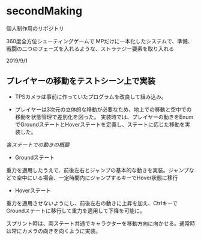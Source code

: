 # secondMaking
個人制作用のリポジトリ

360度全方位シューティングゲームで
MPだけに一本化したシステムで、準備、戦闘の二つのフェーズを入れるような、ストラテジー要素を取り入れる

2019/9/1

プレイヤーの移動をテストシーン上で実装
------------------------------------

- TPSカメラは事前に作っていたプログラムを改良して組み込み。
    
- プレイヤーは3次元の立体的な移動が必要なため、地上での移動と空中での移動を状態管理で差別化を図った。
実装時では、プレイヤーの動きをEnumでGroundステートとHoverステートを定義し、ステートに応じた移動を実装した。
 
*各ステートでの動きの概要*
    
- Groundステート
 
重力を適用したうえで、前後左右とジャンプの基本的な動きを実装。ジャンプなどで空中にいる場合、一定時間内にジャンプするキーでHover状態に移行

- Hoverステート
    
重力を適用させないようにし、前後左右の動きに上昇を加え、CtrlキーでGroundステートに移行して重力を適用して下降を可能に。
    
スプリント時は、両ステート共通でキャラクターを移動方向に向かせる。通常時は常にカメラの向きを向くように実装。
